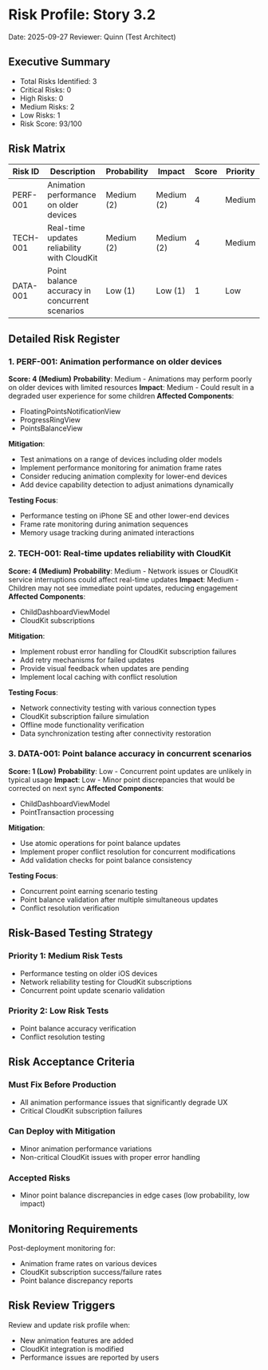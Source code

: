 # Risk Profile: Story 3.2

Date: 2025-09-27
Reviewer: Quinn (Test Architect)

## Executive Summary

- Total Risks Identified: 3
- Critical Risks: 0
- High Risks: 0
- Medium Risks: 2
- Low Risks: 1
- Risk Score: 93/100

## Risk Matrix

| Risk ID  | Description                                      | Probability | Impact | Score | Priority |
|----------|--------------------------------------------------|-------------|--------|-------|----------|
| PERF-001 | Animation performance on older devices           | Medium (2)  | Medium (2) | 4   | Medium   |
| TECH-001 | Real-time updates reliability with CloudKit      | Medium (2)  | Medium (2) | 4   | Medium   |
| DATA-001 | Point balance accuracy in concurrent scenarios   | Low (1)     | Low (1)    | 1   | Low      |

## Detailed Risk Register

### 1. PERF-001: Animation performance on older devices

**Score: 4 (Medium)**
**Probability**: Medium - Animations may perform poorly on older devices with limited resources
**Impact**: Medium - Could result in a degraded user experience for some children
**Affected Components**:
- FloatingPointsNotificationView
- ProgressRingView
- PointsBalanceView

**Mitigation**:
- Test animations on a range of devices including older models
- Implement performance monitoring for animation frame rates
- Consider reducing animation complexity for lower-end devices
- Add device capability detection to adjust animations dynamically

**Testing Focus**: 
- Performance testing on iPhone SE and other lower-end devices
- Frame rate monitoring during animation sequences
- Memory usage tracking during animated interactions

### 2. TECH-001: Real-time updates reliability with CloudKit

**Score: 4 (Medium)**
**Probability**: Medium - Network issues or CloudKit service interruptions could affect real-time updates
**Impact**: Medium - Children may not see immediate point updates, reducing engagement
**Affected Components**:
- ChildDashboardViewModel
- CloudKit subscriptions

**Mitigation**:
- Implement robust error handling for CloudKit subscription failures
- Add retry mechanisms for failed updates
- Provide visual feedback when updates are pending
- Implement local caching with conflict resolution

**Testing Focus**:
- Network connectivity testing with various connection types
- CloudKit subscription failure simulation
- Offline mode functionality verification
- Data synchronization testing after connectivity restoration

### 3. DATA-001: Point balance accuracy in concurrent scenarios

**Score: 1 (Low)**
**Probability**: Low - Concurrent point updates are unlikely in typical usage
**Impact**: Low - Minor point discrepancies that would be corrected on next sync
**Affected Components**:
- ChildDashboardViewModel
- PointTransaction processing

**Mitigation**:
- Use atomic operations for point balance updates
- Implement proper conflict resolution for concurrent modifications
- Add validation checks for point balance consistency

**Testing Focus**:
- Concurrent point earning scenario testing
- Point balance validation after multiple simultaneous updates
- Conflict resolution verification

## Risk-Based Testing Strategy

### Priority 1: Medium Risk Tests

- Performance testing on older iOS devices
- Network reliability testing for CloudKit subscriptions
- Concurrent point update scenario validation

### Priority 2: Low Risk Tests

- Point balance accuracy verification
- Conflict resolution testing

## Risk Acceptance Criteria

### Must Fix Before Production

- All animation performance issues that significantly degrade UX
- Critical CloudKit subscription failures

### Can Deploy with Mitigation

- Minor animation performance variations
- Non-critical CloudKit issues with proper error handling

### Accepted Risks

- Minor point balance discrepancies in edge cases (low probability, low impact)

## Monitoring Requirements

Post-deployment monitoring for:

- Animation frame rates on various devices
- CloudKit subscription success/failure rates
- Point balance discrepancy reports

## Risk Review Triggers

Review and update risk profile when:

- New animation features are added
- CloudKit integration is modified
- Performance issues are reported by users